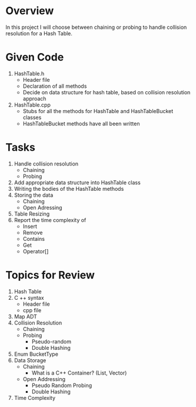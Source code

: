 # Overview
In this project I will choose between chaining or probing to handle collision resolution for a Hash Table. 

# Given Code
1. HashTable.h
    - Header file
    - Declaration of all methods
    - Decide on data structure for hash table, based on collision resolution approach
2. HashTable.cpp
      - Stubs for all the methods for HashTable and HashTableBucket classes
      - HashTableBucket methods have all been written

# Tasks
1. Handle collision resolution
      - Chaining
      - Probing
2. Add appropriate data structure into HashTable class
3. Writing the bodies of the HashTable methods
4. Storing the data
      - Chaining
      - Open Adressing
5. Table Resizing
6. Report the time complexity of
      - Insert
      - Remove
      - Contains
      - Get
      - Operator[]

# Topics for Review
1. Hash Table
2. C ++ syntax
      - Header file
      - cpp file
3. Map ADT
4. Collision Resolution
      - Chaining
      - Probing
          * Pseudo-random
          * Double Hashing
5. Enum BucketType
6. Data Storage
      - Chaining
          * What is a C++ Container? (List, Vector)
      - Open Addressing
          * Pseudo Random Probing
          * Double Hashing
7. Time Complexity
